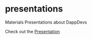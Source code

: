 # presentations
Materials Presentations about DappDevs

Check out the [Presentation](https://dappdevs.github.io/presentations/?content[]=whats-a-dapp.md&content[]=about-ethereum.md&content[]=ethereum-ecosystem.md#1)
<!-- Example constructed URL for generated presentation from content. Optionally add `commit=34584e...` to add commit-->
